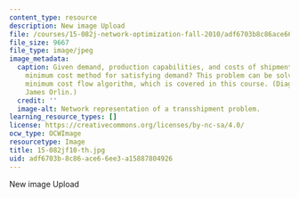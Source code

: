 ```yaml
---
content_type: resource
description: New image Upload
file: /courses/15-082j-network-optimization-fall-2010/adf6703b8c86ace66ee3a15887804926_15-082jf10-th.jpg
file_size: 9667
file_type: image/jpeg
image_metadata:
  caption: Given demand, production capabilities, and costs of shipment, what is the
    minimum cost method for satisfying demand? This problem can be solved using a
    minimum cost flow algorithm, which is covered in this course. (Diagram by Prof.
    James Orlin.)
  credit: ''
  image-alt: Network representation of a transshipment problem.
learning_resource_types: []
license: https://creativecommons.org/licenses/by-nc-sa/4.0/
ocw_type: OCWImage
resourcetype: Image
title: 15-082jf10-th.jpg
uid: adf6703b-8c86-ace6-6ee3-a15887804926
---
```

New image Upload